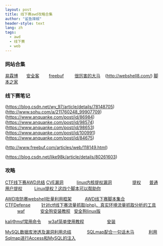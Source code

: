```yaml
---
layout: post
title: 线下赛awd攻略合集
author: "鲨鱼辣椒"
header-style: text
lang: zh
tags:
  - awd
  - 线下赛
  - web
---
```


### 网站合集

[易霖博](www.51elab.com/product02.html)      
[安全客](https://www.anquanke.com/)       
[freebuf](http://www.freebuf.com/)        
[很厉害的大马](http://www.mumaasp.com/139.html)   
(http://webshell8.com/)
[脚本之家](http://www.jiaoben.net/wenzhanglist/93.html)   

### 线下赛笔记
(https://blog.csdn.net/wy_97/article/details/78148705)
(http://www.sohu.com/a/211760248_99907709)
(https://www.anquanke.com/post/id/86984)
(https://www.anquanke.com/post/id/98574)
(https://www.anquanke.com/post/id/98653)
(https://www.anquanke.com/post/id/100991)
(https://www.anquanke.com/post/id/84675)

(http://www.freebuf.com/articles/web/118149.html)

(https://blog.csdn.net/like98k/article/details/80261603)

### 攻略

[CTF线下赛AWD总结](https://blog.csdn.net/qq_42114918/article/details/82785960) 
[CVE漏洞](https://www.exploit-db.com/exploits/15620/)           
[linux内核提权漏洞](http://exploit.linuxnote.org/)                
[提权](https://www.cnblogs.com/linuxsec/articles/6110887.html)      
[普通用户提权](https://www.cnblogs.com/yuhuLin/p/7027342.html)         
[Linux提权？这四个脚本可以帮助你](http://www.freebuf.com/sectool/121847.html)         

[AWD攻防赛webshell批量利用框架](https://github.com/Ares-X/AWD-Predator-Framework)          
[AWD线下赛脚本集合](https://github.com/admintony/Prepare-for-AWD)      
[CTFDefense](https://github.com/ssooking/CTFDefense)        
[针对ctf线下赛流量抓取(php)、真实环境流量抓取分析的工具](https://github.com/wupco/weblogger)           
[waf](http://hackblog.cn/post/75.html)             
[安全狗安装教程](https://jingyan.baidu.com/article/d45ad148a8338769552b803a.html)   
[安全狗linux版](http://www.safedog.cn/website_safedog.html)             

[kali中msf常用命令](https://blog.csdn.net/qq_36328915/article/details/79305166)     
[w3af简单使用教程](http://www.freebuf.com/articles/5472.html)                   
[安装](https://www.cnblogs.com/zylq-blog/p/6694566.html)         

[MySQL数据库渗透及漏洞利用总结](http://blog.51cto.com/simeon/1981572)            
[SQLmap配合一句话木马](http://blog.51cto.com/diudiu/1678358)           
[利用Sqlmap进行Access和MySQL的注入](https://note.youdao.com/share/?id=62ecd676d896139c823591e8a8bcc708&type=note#) 
